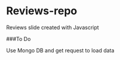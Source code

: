 # Reviews-repo
Reviews slide created with Javascript

###To Do

Use Mongo DB and get request to load data